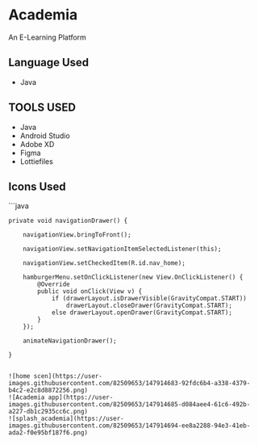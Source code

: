 <h1>Academia</h1>
<p>An E-Learning Platform</p>

<h2>Language Used</h2>
<ul>
    <li>Java
</ul>

<h2>TOOLS USED</h2>
<ul>
    <li>Java
    <li>Android Studio
    <li>Adobe XD
    <li>Figma
    <li>Lottiefiles
</ul>

<h2>Icons Used</h2>
<ul>
</ul>
```java
<!-- NavigationView Snippet -->

    private void navigationDrawer() {

        navigationView.bringToFront();

        navigationView.setNavigationItemSelectedListener(this);

        navigationView.setCheckedItem(R.id.nav_home);

        hamburgerMenu.setOnClickListener(new View.OnClickListener() {
            @Override
            public void onClick(View v) {
                if (drawerLayout.isDrawerVisible(GravityCompat.START))
                    drawerLayout.closeDrawer(GravityCompat.START);
                else drawerLayout.openDrawer(GravityCompat.START);
            }
        });

        animateNavigationDrawer();

    }
```

![home scen](https://user-images.githubusercontent.com/82509653/147914683-92fdc6b4-a338-4379-b4c2-e2c8d8872256.png)
![Academia app](https://user-images.githubusercontent.com/82509653/147914685-d084aee4-61c6-492b-a227-db1c2935cc6c.png)
![splash_academia](https://user-images.githubusercontent.com/82509653/147914694-ee8a2288-94e3-41eb-ada2-f0e95bf187f6.png)

